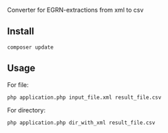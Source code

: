 Converter for EGRN-extractions from xml to csv

## Install

`composer update`

## Usage

For file:

`php application.php input_file.xml result_file.csv`

For directory:

`php application.php dir_with_xml result_file.csv`

